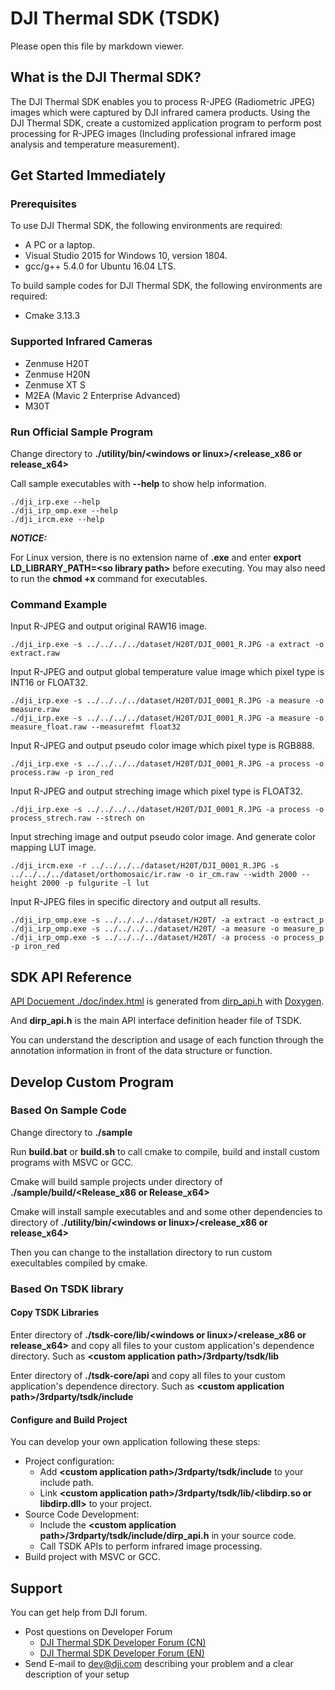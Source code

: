 # **DJI Thermal SDK (TSDK)**

Please open this file by markdown viewer.

## **What is the DJI Thermal SDK?**
The DJI Thermal SDK enables you to process R-JPEG (Radiometric JPEG) images which were captured by DJI infrared camera products.
Using the DJI Thermal SDK, create a customized application program to perform post processing for R-JPEG images (Including professional infrared image analysis and temperature measurement).

## **Get Started Immediately**

### **Prerequisites**

To use DJI Thermal SDK, the following environments are required:

- A PC or a laptop.
- Visual Studio 2015 for Windows 10, version 1804.
- gcc/g++ 5.4.0 for Ubuntu 16.04 LTS.

To build sample codes for DJI Thermal SDK, the following environments are required:

- Cmake 3.13.3

### **Supported Infrared Cameras**

- Zenmuse H20T
- Zenmuse H20N
- Zenmuse XT S
- M2EA (Mavic 2 Enterprise Advanced)
- M30T

### **Run Official Sample Program**

Change directory to **./utility/bin/\<windows or linux\>/\<release_x86 or release_x64\>**

Call sample executables with **--help** to show help information.
```
./dji_irp.exe --help
./dji_irp_omp.exe --help
./dji_ircm.exe --help
```

***NOTICE:***

For Linux version, there is no extension name of **.exe** and enter **export LD_LIBRARY_PATH=\<so library path\>** before executing. You may also need to run the **chmod +x** command for executables.

### **Command Example**

Input R-JPEG and output original RAW16 image.
```
./dji_irp.exe -s ../../../../dataset/H20T/DJI_0001_R.JPG -a extract -o extract.raw
```

Input R-JPEG and output global temperature value image which pixel type is INT16 or FLOAT32.
```
./dji_irp.exe -s ../../../../dataset/H20T/DJI_0001_R.JPG -a measure -o measure.raw
./dji_irp.exe -s ../../../../dataset/H20T/DJI_0001_R.JPG -a measure -o measure_float.raw --measurefmt float32
```

Input R-JPEG and output pseudo color image which pixel type is RGB888.
```
./dji_irp.exe -s ../../../../dataset/H20T/DJI_0001_R.JPG -a process -o process.raw -p iron_red
```

Input R-JPEG and output streching image which pixel type is FLOAT32.
```
./dji_irp.exe -s ../../../../dataset/H20T/DJI_0001_R.JPG -a process -o process_strech.raw --strech on
```

Input streching image and output pseudo color image. And generate color mapping LUT image.
```
./dji_ircm.exe -r ../../../../dataset/H20T/DJI_0001_R.JPG -s ../../../../dataset/orthomosaic/ir.raw -o ir_cm.raw --width 2000 --height 2000 -p fulgurite -l lut
```

Input R-JPEG files in specific directory and output all results.
```
./dji_irp_omp.exe -s ../../../../dataset/H20T/ -a extract -o extract_p
./dji_irp_omp.exe -s ../../../../dataset/H20T/ -a measure -o measure_p
./dji_irp_omp.exe -s ../../../../dataset/H20T/ -a process -o process_p -p iron_red
```

## **SDK API Reference**

[API Docuement ./doc/index.html](./doc/index.html) is generated from [dirp_api.h](./tsdk-core/api/dirp_api.h) with [Doxygen](https://www.doxygen.nl/index.html).

And **dirp_api.h** is the main API interface definition header file of TSDK.

You can understand the description and usage of each function through the annotation information in front of the data structure or function.

## **Develop Custom Program**

### **Based On Sample Code**

Change directory to **./sample**

Run **build.bat** or **build.sh** to call cmake to compile, build and install custom programs with MSVC or GCC.

Cmake will build sample projects under directory of **./sample/build/\<Release_x86 or Release_x64\>**

Cmake will install sample executables and and some other dependencies to directory of **./utility/bin/\<windows or linux\>/\<release_x86 or release_x64\>**

Then you can change to the installation directory to run custom execultables compiled by cmake.

### **Based On TSDK library**

#### **Copy TSDK Libraries**

Enter directory of **./tsdk-core/lib/\<windows or linux\>/\<release_x86 or release_x64\>** and copy all files to your custom application's dependence directory.
Such as **\<custom application path\>/3rdparty/tsdk/lib**

Enter directory of **./tsdk-core/api** and copy all files to your custom application's dependence directory.
Such as **\<custom application path\>/3rdparty/tsdk/include**

#### **Configure and Build Project**

You can develop your own application following these steps:
- Project configuration:
  - Add **\<custom application path\>/3rdparty/tsdk/include** to your include path.
  - Link **\<custom application path\>/3rdparty/tsdk/lib/\<libdirp.so or libdirp.dll\>** to your project.
- Source Code Development:
  - Include the **\<custom application path\>/3rdparty/tsdk/include/dirp_api.h**
in your source code.
  - Call TSDK APIs to perform infrared image processing.
- Build project with MSVC or GCC.

## **Support**
You can get help from DJI forum.

- Post questions on Developer Forum
  - [DJI Thermal SDK Developer Forum (CN)](https://bbs.dji.com/forum.php?mod=viewthread&tid=290236)
  - [DJI Thermal SDK Developer Forum (EN)](https://forum.dji.com/forum.php?mod=viewthread&tid=230321)
- Send E-mail to [dev@dji.com](dev@dji.com) describing your problem and a clear description of your setup
